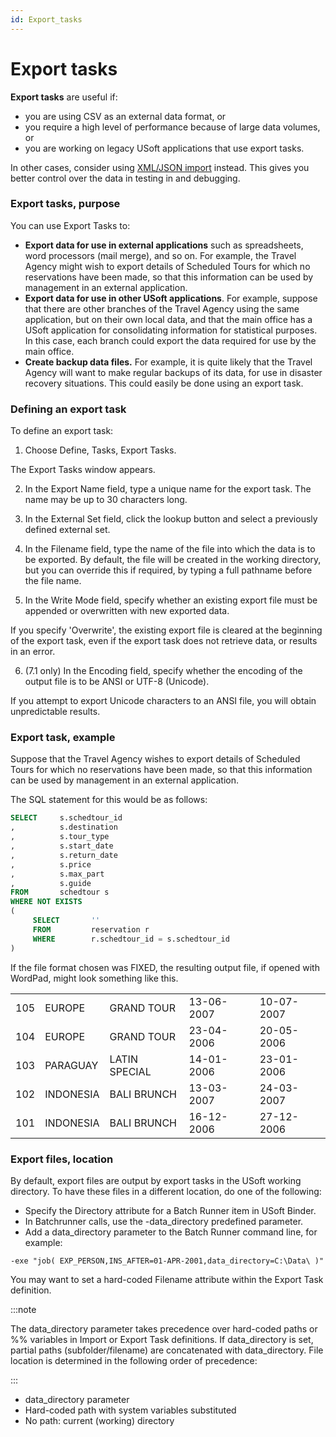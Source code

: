```yaml
---
id: Export_tasks
---
```


# Export tasks

**Export tasks** are useful if:

- you are using CSV as an external data format, or
- you require a high level of performance because of large data volumes, or
- you are working on legacy USoft applications that use export tasks.

In other cases, consider using [XML/JSON import](/Repositories/Data_flow_control_with_XML_or_JSON/Data_flow_control_with_XML_or_JSON.md) instead. This gives you better control over the data in testing in and debugging.

### Export tasks, purpose

You can use Export Tasks to:

- **Export data for use in external applications** such as spreadsheets, word processors (mail merge), and so on. For example, the Travel Agency might wish to export details of Scheduled Tours for which no reservations have been made, so that this information can be used by management in an external application.
- **Export data for use in other USoft applications**. For example, suppose that there are other branches of the Travel Agency using the same application, but on their own local data, and that the main office has a USoft application for consolidating information for statistical purposes. In this case, each branch could export the data required for use by the main office.
- **Create backup data files.** For example, it is quite likely that the Travel Agency will want to make regular backups of its data, for use in disaster recovery situations. This could easily be done using an export task.

### Defining an export task

To define an export task:

1. Choose Define, Tasks, Export Tasks.

The Export Tasks window appears.

2. In the Export Name field, type a unique name for the export task. The name may be up to 30 characters long.

3. In the External Set field, click the lookup button and select a previously defined external set.

4. In the Filename field, type the name of the file into which the data is to be exported. By default, the file will be created in the working directory, but you can override this if required, by typing a full pathname before the file name.

5. In the Write Mode field, specify whether an existing export file must be appended or overwritten with new exported data.

If you specify 'Overwrite', the existing export file is cleared at the beginning of the export task, even if the export task does not retrieve data, or results in an error.

6. (7.1 only) In the Encoding field, specify whether the encoding of the output file is to be ANSI or UTF-8 (Unicode).

If you attempt to export Unicode characters to an ANSI file, you will obtain unpredictable results.

### Export task, example

Suppose that the Travel Agency wishes to export details of Scheduled Tours for which no reservations have been made, so that this information can be used by management in an external application.

The SQL statement for this would be as follows:

```sql
SELECT     s.schedtour_id
,          s.destination
,          s.tour_type
,          s.start_date
,          s.return_date
,          s.price
,          s.max_part
,          s.guide
FROM       schedtour s
WHERE NOT EXISTS 
(
     SELECT       ''
     FROM         reservation r
     WHERE        r.schedtour_id = s.schedtour_id
)

```

If the file format chosen was FIXED, the resulting output file, if opened with WordPad, might look something like this.

|        |        |        |        |        |
|--------|--------|--------|--------|--------|
|105     |EUROPE  |GRAND TOUR|13-06-2007|10-07-2007|
|104     |EUROPE  |GRAND TOUR|23-04-2006|20-05-2006|
|103     |PARAGUAY|LATIN SPECIAL|14-01-2006|23-01-2006|
|102     |INDONESIA|BALI BRUNCH|13-03-2007|24-03-2007|
|101     |INDONESIA|BALI BRUNCH|16-12-2006|27-12-2006|



### Export files, location

By default, export files are output by export tasks in the USoft working directory. To have these files in a different location, do one of the following:

- Specify the Directory attribute for a Batch Runner item in USoft Binder.
- In Batchrunner calls, use the -data_directory predefined parameter.
- Add a data_directory parameter to the Batch Runner command line, for example:

```
-exe "job( EXP_PERSON,INS_AFTER=01-APR-2001,data_directory=C:\Data\ )"

```

You may want to set a hard-coded Filename attribute within the Export Task definition.


:::note

The data_directory parameter takes precedence over hard-coded paths or %% variables in Import or Export Task definitions. If data_directory is set, partial paths (subfolder/filename) are concatenated with data_directory. File location is determined in the following order of precedence:

:::

- data_directory parameter
- Hard-coded path with system variables substituted
- No path: current (working) directory